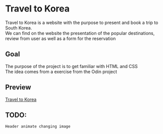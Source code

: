 # Travel to Korea

Travel to Korea is a website with the purpose to present and book a trip to South Korea.   
We can find on the website the presentation of the popular destinations, review from user as well as a form for the reservation

## Goal

The purpose of the project is to get familiar with HTML and CSS  
The idea comes from a exercise from the Odin project

## Preview

[Travel to Korea](https://haveadream1.github.io/travel-to-korea/)

## TODO:                                               
    Header animate changing image
